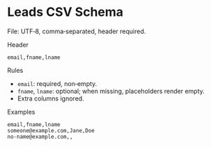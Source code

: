 # Leads CSV Schema

File: UTF‑8, comma‑separated, header required.

Header
```
email,fname,lname
```

Rules
- `email`: required, non‑empty.
- `fname`, `lname`: optional; when missing, placeholders render empty.
- Extra columns ignored.

Examples
```
email,fname,lname
someone@example.com,Jane,Doe
no-name@example.com,,
```

